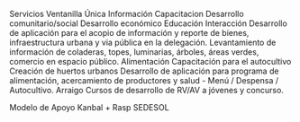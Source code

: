 Servicios
Ventanilla Única
Información
Capacitacion
Desarrollo comunitario/social
Desarrollo económico
Educación
Interacción 
  Desarrollo de aplicación para el acopio de información y reporte de bienes, infraestructura urbana y via pública en la delegación.
    Levantamiento de información de coladeras, topes, luminarias, árboles, áreas verdes, comercio en espacio público.
Alimentación
  Capacitación para el autocultivo
  Creación de huertos urbanos
  Desarrollo de aplicación para programa de alimentación, acercamiento de productores y salud - Menú / Despensa / Autocultivo.
Arraigo
  Cursos de desarrollo de RV/AV a jóvenes y concurso.
  
  
  Modelo de Apoyo Kanbal + Rasp SEDESOL
  
  
  
